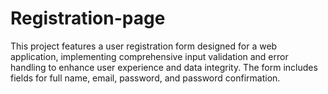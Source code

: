 # Registration-page
This project features a user registration form designed for a web application, implementing comprehensive input validation and error handling to enhance user experience and data integrity. The form includes fields for full name, email, password, and password confirmation.
